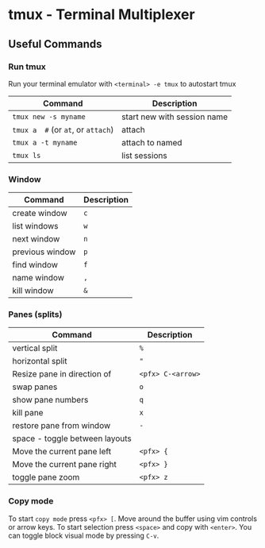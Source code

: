 # tmux - Terminal Multiplexer

## Useful Commands

### Run tmux

Run your terminal emulator with `<terminal> -e tmux` to autostart tmux

| Command                             	| Description                 	|
|-------------------------------------	|-----------------------------	|
| `tmux new -s myname`                	| start new with session name 	|
| `tmux a  #`  (or `at`, or `attach`) 	| attach                      	|
| `tmux a -t myname`                  	| attach to named             	|
| `tmux ls`                           	| list sessions               	|

### Window

| Command         | Description |
|-----------------|-------------|
| create window   | `c`         |
| list windows    | `w`         |
| next window     | `n`         |
| previous window | `p`         |
| find window     | `f`         |
| name window     | `,`         |
| kill window     | `&`         |



### Panes (splits)


| Command                             | Description       |
|-------------------------------------|-------------------|
| vertical split                      | `%`               |
| horizontal split                    | `"`               |
| Resize pane in direction of <arrow> | `<pfx> C-<arrow>` |
| swap panes                          | `o`               |
| show pane numbers                   | `q`               |
| kill pane                           | `x`               |
| restore pane from window            | `-`               |
| space - toggle between layouts      | ` `               |
| Move the current pane left          | `<pfx> {`         |
| Move the current pane right         | `<pfx> }`         |
| toggle pane zoom                    | `<pfx> z`         |

### Copy mode

To start `copy mode` press `<pfx> [`.
Move around the buffer using vim controls or arrow keys.
To start selection press `<space>` and copy with `<enter>`.
You can toggle block visual mode by pressing `C-v`.

